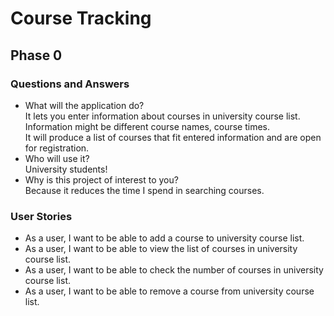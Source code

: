 # Course Tracking

## Phase 0

### Questions and Answers
- What will the application do?  
It lets you enter information about courses in university course list.  
Information might be different course names, course times.  
It will produce a list of courses that fit entered information and are open for registration.
- Who will use it?  
University students!
- Why is this project of interest to you?  
Because it reduces the time I spend in searching courses.  

### User Stories  
- As a user, I want to be able to add a course to university course list.
- As a user, I want to be able to view the list of courses in university course list.
- As a user, I want to be able to check the number of courses in university course list.
- As a user, I want to be able to remove a course from university course list. 

 